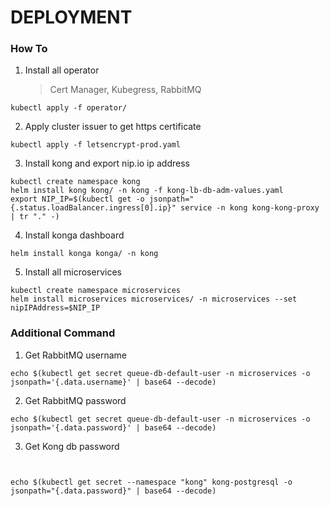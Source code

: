# DEPLOYMENT

### **How To**

1. Install all operator
   > Cert Manager, Kubegress, RabbitMQ

```
kubectl apply -f operator/
```

2. Apply cluster issuer to get https certificate

```
kubectl apply -f letsencrypt-prod.yaml
```

3. Install kong and export nip.io ip address

```
kubectl create namespace kong
helm install kong kong/ -n kong -f kong-lb-db-adm-values.yaml
export NIP_IP=$(kubectl get -o jsonpath="{.status.loadBalancer.ingress[0].ip}" service -n kong kong-kong-proxy | tr "." -)
```

4. Install konga dashboard

```
helm install konga konga/ -n kong
```

5. Install all microservices

```
kubectl create namespace microservices
helm install microservices microservices/ -n microservices --set nipIPAddress=$NIP_IP
```

### **Additional Command**

1. Get RabbitMQ username

```
echo $(kubectl get secret queue-db-default-user -n microservices -o jsonpath='{.data.username}' | base64 --decode)
```

2. Get RabbitMQ password

```
echo $(kubectl get secret queue-db-default-user -n microservices -o jsonpath='{.data.password}' | base64 --decode)
```

3. Get Kong db password

```


echo $(kubectl get secret --namespace "kong" kong-postgresql -o jsonpath="{.data.password}" | base64 --decode)
```
